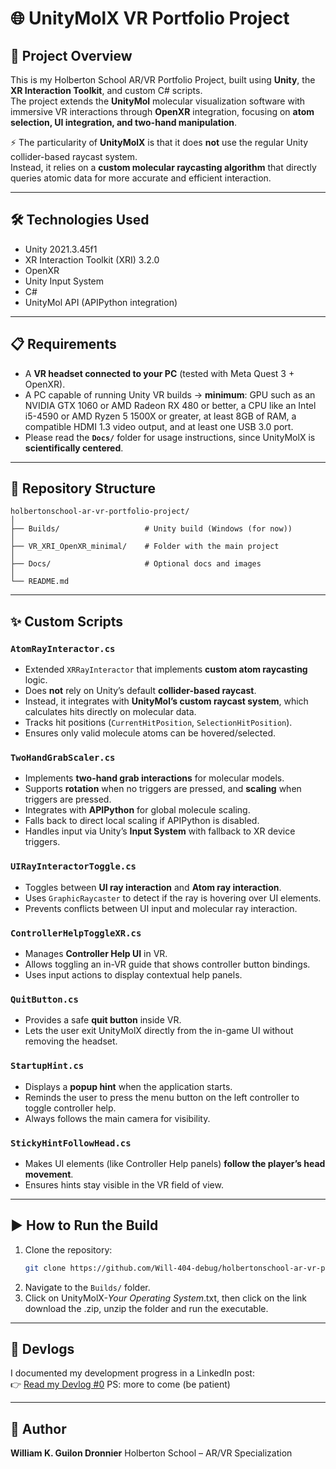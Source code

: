 # 🌐 UnityMolX VR Portfolio Project

## 📖 Project Overview
This is my Holberton School AR/VR Portfolio Project, built using **Unity**, the **XR Interaction Toolkit**, and custom C# scripts.  
The project extends the **UnityMol** molecular visualization software with immersive VR interactions through **OpenXR** integration, focusing on **atom selection, UI integration, and two-hand manipulation**.

⚡ The particularity of **UnityMolX** is that it does **not** use the regular Unity collider-based raycast system.  
Instead, it relies on a **custom molecular raycasting algorithm** that directly queries atomic data for more accurate and efficient interaction.

---

## 🛠️ Technologies Used
- Unity 2021.3.45f1
- XR Interaction Toolkit (XRI) 3.2.0  
- OpenXR  
- Unity Input System  
- C#  
- UnityMol API (APIPython integration)  

---

## 📋 Requirements
- A **VR headset connected to your PC** (tested with Meta Quest 3 + OpenXR).  
- A PC capable of running Unity VR builds → **minimum**: GPU such as an NVIDIA GTX 1060 or AMD Radeon RX 480 or better, a CPU like an Intel i5-4590 or AMD Ryzen 5 1500X or greater, at least 8GB of RAM, a compatible HDMI 1.3 video output, and at least one USB 3.0 port.
- Please read the **`Docs/`** folder for usage instructions, since UnityMolX is **scientifically centered**.

---

## 📂 Repository Structure
```plaintext
holbertonschool-ar-vr-portfolio-project/
│
├── Builds/                   # Unity build (Windows (for now))
│
├── VR_XRI_OpenXR_minimal/    # Folder with the main project
│
├── Docs/                     # Optional docs and images
│
└── README.md
```

---

## ✨ Custom Scripts

### `AtomRayInteractor.cs`
- Extended `XRRayInteractor` that implements **custom atom raycasting** logic.
- Does **not** rely on Unity’s default **collider-based raycast**.
- Instead, it integrates with **UnityMol’s custom raycast system**, which calculates hits directly on molecular data.
- Tracks hit positions (`CurrentHitPosition`, `SelectionHitPosition`).
- Ensures only valid molecule atoms can be hovered/selected.

### `TwoHandGrabScaler.cs`
- Implements **two-hand grab interactions** for molecular models.
- Supports **rotation** when no triggers are pressed, and **scaling** when triggers are pressed.
- Integrates with **APIPython** for global molecule scaling.
- Falls back to direct local scaling if APIPython is disabled.
- Handles input via Unity’s **Input System** with fallback to XR device triggers.

### `UIRayInteractorToggle.cs`
- Toggles between **UI ray interaction** and **Atom ray interaction**.
- Uses `GraphicRaycaster` to detect if the ray is hovering over UI elements.
- Prevents conflicts between UI input and molecular ray interaction.

### `ControllerHelpToggleXR.cs`
- Manages **Controller Help UI** in VR.
- Allows toggling an in-VR guide that shows controller button bindings.
- Uses input actions to display contextual help panels.

### `QuitButton.cs`
- Provides a safe **quit button** inside VR.
- Lets the user exit UnityMolX directly from the in-game UI without removing the headset.

### `StartupHint.cs`
- Displays a **popup hint** when the application starts.
- Reminds the user to press the menu button on the left controller to toggle controller help.
- Always follows the main camera for visibility.

### `StickyHintFollowHead.cs`
- Makes UI elements (like Controller Help panels) **follow the player’s head movement**.
- Ensures hints stay visible in the VR field of view.

---

## ▶️ How to Run the Build
1. Clone the repository:  
   ```bash
   git clone https://github.com/Will-404-debug/holbertonschool-ar-vr-portfolio-project.git
   ```
2. Navigate to the `Builds/` folder.  
3. Click on UnityMolX-*Your Operating System*.txt, then click on the link download the .zip, unzip the folder and run the executable.  

---

## 📓 Devlogs
I documented my development progress in a LinkedIn post:  
👉 [Read my Devlog #0](https://www.linkedin.com/pulse/unitymolx-vr-devlog-0-first-steps-scientific-william-guilon-dronnier-rh7ue)
PS: more to come (be patient)

---

## 👤 Author
**William K. Guilon Dronnier**
Holberton School – AR/VR Specialization

